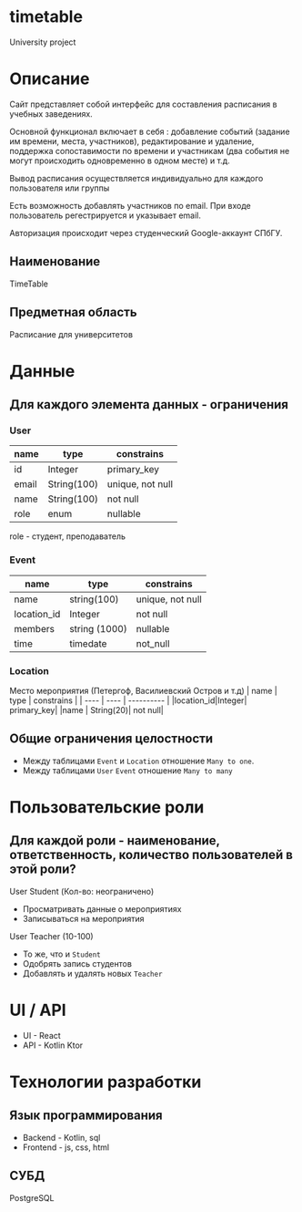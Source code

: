 # timetable
University project

# Описание

Сайт представляет собой интерфейс для составления расписания в учебных заведениях. 

Основной функционал включает в себя : 
добавление событий (задание им времени, места, участников),
редактирование и удаление, поддержка сопоставимости по времени и участникам (два события не могут
происходить одновременно в одном месте) и т.д.

Вывод расписания осуществляется индивидуально для каждого пользователя или группы

Есть возможность добавлять участников по email. При входе пользователь регестрируется и указывает email.

Авторизация происходит через студенческий Google-аккаунт СПбГУ.

## Наименование

TimeTable

## Предметная область

Расписание для университетов

# Данные
## Для каждого элемента данных - ограничения
### User
| name | type | constrains |
| ---- | ---- | ---------- |
| id   | Integer|  primary_key|
| email| String(100)| unique, not null|
| name | String(100)| not null |
| role | enum | nullable |

role - студент, преподаватель

### Event
| name | type | constrains |
| ---- | ---- | ---------- |
| name |string(100)|unique, not null|
| location_id |Integer| not null|
| members | string (1000) | nullable |
|time | timedate | not_null | 

### Location
Место мероприятия (Петергоф, Василиевский Остров и т.д)
| name | type | constrains |
| ---- | ---- | ---------- |
|location_id|Integer| primary_key|
|name | String(20)| not null|

## Общие ограничения целостности
* Между таблицами `Event` и `Location` отношение `Many to one`. 
* Между таблицами `User` `Event` отношение `Many to many`
# Пользовательские роли
## Для каждой роли - наименование, ответственность, количество пользователей в этой роли?

User Student (Кол-во: неограничено)
* Просматривать данные о мероприятиях
* Записываться на мероприятия 

User Teacher (10-100)
* То же, что и `Student`
* Одобрять запись студентов
* Добавлять и удалять новых `Teacher`

# UI / API 
* UI -  React
* API - Kotlin Ktor
# Технологии разработки
## Язык программирования

* Backend - Kotlin, sql
* Frontend - js, css, html

## СУБД
PostgreSQL
